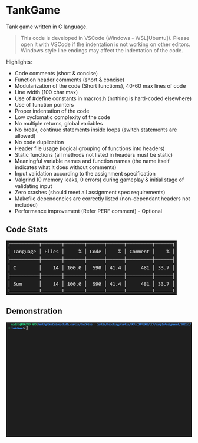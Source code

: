 # TankGame
Tank game written in C language.

> This code is developed in VSCode (Windows - WSL[Ubuntu]). Please open it with 
> VSCode if the indentation is not working on other editors. Windows style line
> endings may affect the indentation of the code.

Highlights:
- Code comments (short & concise)
- Function header comments (short & concise)
- Modularization of the code (Short functions), 40-60 max lines of code
- Line width (100 char max)
- Use of #define constants in macros.h (nothing is hard-coded elsewhere)
- Use of function pointers
- Proper indentation of the code
- Low cyclomatic complexity of the code
- No multiple returns, global variables
- No break, continue statements inside loops (switch statements are allowed)
- No code duplication
- Header file usage (logical grouping of functions into headers)
- Static functions (all methods not listed in headers must be static)
- Meaningful variable names and function names (the name itself indicates what it does without comments)
- Input validation according to the assignment specification
- Valgrind (0 memory leaks, 0 errors) during gameplay & initial stage of validating input
- Zero crashes (should meet all assignment spec requirements)
- Makefile dependencies are correctly listed (non-dependant headers not included)
- Performance improvement (Refer PERF comment) - Optional

## Code Stats
![](resources/codeStats.PNG)


## Demonstration
![](resources/TankGame.gif)